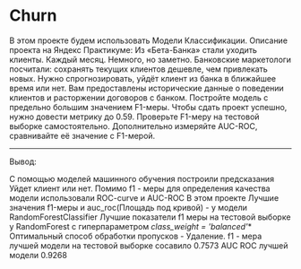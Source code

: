 # Churn
В этом проекте будем использовать Модели Классификации.
Описание проекта на Яндекс Практикуме:
Из «Бета-Банка» стали уходить клиенты. Каждый месяц. Немного, но заметно. Банковские маркетологи посчитали: сохранять текущих клиентов дешевле, чем привлекать новых.
Нужно спрогнозировать, уйдёт клиент из банка в ближайшее время или нет. Вам предоставлены исторические данные о поведении клиентов и расторжении договоров с банком.
Постройте модель с предельно большим значением F1-меры. Чтобы сдать проект успешно, нужно довести метрику до 0.59. Проверьте F1-меру на тестовой выборке самостоятельно.
Дополнительно измеряйте AUC-ROC, сравнивайте её значение с F1-мерой.
_______________________________
Вывод:

С помощью моделей машинного обучения построили предсказания Уйдет клиент или нет.
Помимо f1 - меры для определения качества модели использовали ROC-curve и AUC-ROC
В этом проекте Лучшие значения f1-меры и auc_roc(Площадь под кривой) - у модели RandomForestClassifier
Лучшие показатели f1 меры на тестовой выборке у RandomForest c гиперпараметром
*class_weight = 'balanced'**
Оптимальный способ обработки пропусков - Удаление.
f1 - мера лучшей модели на тестовой выборке сосавило 0.7573
AUC ROC лучшей модели 0.9268
